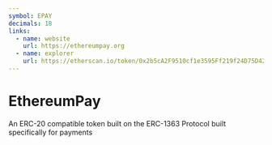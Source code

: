 ```yaml
---
symbol: EPAY
decimals: 18
links:
  - name: website
    url: https://ethereumpay.org
  - name: explorer
    url: https://etherscan.io/token/0x2b5cA2F9510cf1e3595Ff219f24D75D4244585EA
---
```


# EthereumPay

An ERC-20 compatible token built on the ERC-1363 Protocol built specifically for payments
